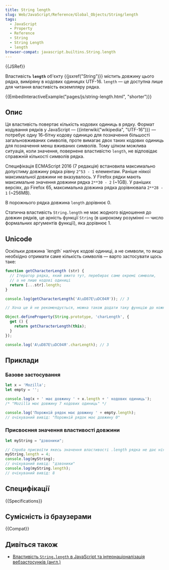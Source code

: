 ```yaml
---
title: String length
slug: Web/JavaScript/Reference/Global_Objects/String/length
tags:
  - JavaScript
  - Property
  - Reference
  - String
  - String Length
  - length
browser-compat: javascript.builtins.String.length
---
```

{{JSRef}}

Властивість **`length`** об'єкту {{jsxref("String")}} містить довжину цього рядка, виміряну в кодових одиницях UTF-16. `length` — це доступна лише для читання властивість екземпляру рядка.

{{EmbedInteractiveExample("pages/js/string-length.html", "shorter")}}

## Опис

Ця властивість повертає кількість кодових одиниць в рядку. Формат кодування рядків у JavaScript — {{interwiki("wikipedia", "UTF-16")}} — потребує одну 16-бітну кодову одиницю для позначення більшості загальновживаних символів, проте вимагає двох таких кодових одиниць для позначення менш вживаних символів. Тому цілком можлива ситуація, коли значення, повернене властивістю `length`, не відповідає справжній кількості символів рядка.

Специфікація ECMAScript 2016 (7 редакція) встановила максимально допустиму довжину рядка рівну `2^53 - 1` елементам. Раніше ніякої максимальної довжини не вказувалось. У Firefox рядки мають максимальне значення довжини рядка `2**30 - 2` (\~1GB). У раніших версіях, до Firefox 65, максимальна довжина рядка дорівнювала `2**28 - 1` (\~256MB).

В порожнього рядка довжина `length` дорівнює 0.

Статична властивість `String.length` не має жодного відношення до довжин рядків, це арність функції `String` (в широкому розумінні — число формальних аргументів функції), яка дорівнює 1.

## Unicode

Оскільки довжина \`length\` налічує кодові одиниці, а не символи, то якщо необхідно отримати саме кількість символів — варто застосувати щось таке:

```js
function getCharacterLength (str) {
  // Ітератор рядка, який вжито тут, перебирає саме окремі символи,
  // а не лише кодові одиниці
  return [...str].length;
}

console.log(getCharacterLength('А\uD87E\uDC04Я')); // 3

// Хоча це й не рекомендується, можна також додати таку функцію до кожного рядка, як наведено далі:

Object.defineProperty(String.prototype, 'charLength', {
  get () {
    return getCharacterLength(this);
  }
});

console.log('А\uD87E\uDC04Я'.charLength); // 3
```

## Приклади

### Базове застосування

```js
let x = 'Mozilla';
let empty = '';

console.log(x + ' має довжину ' + x.length + ' кодових одиниць');
/* "Mozilla має довжину 7 кодових одиниць" */

console.log('Порожній рядок має довжину ' + empty.length);
// очікуваний вивід: "Порожній рядок має довжину 0"
```

### Присвоєння значення властивості довжини

```js
let myString = "дзвоники";

// Спроба присвоїти якесь значення властивості .length рядка не дає ніякого помітного ефекту.
myString.length = 4;
console.log(myString);
// очікуваний вивід: "дзвоники"
console.log(myString.length);
// очікуваний вивід: 8
```

## Специфікації

{{Specifications}}

## Сумісність із браузерами

{{Compat}}

## Дивіться також

- [Властивість `String.length` в JavaScript та інтернаціоналізація вебзастосунків (англ.)](https://downloads.teradata.com/blog/jasonstrimpel/2011/11/javascript-string-length-and-internationalizing-web-applications)
